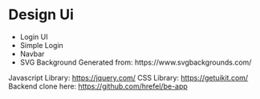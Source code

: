# Design Ui

<ul>
    <li>Login UI</li>
    <li>Simple Login</li>
    <li>Navbar</li>
    <li>SVG Background Generated from: https://www.svgbackgrounds.com/</li>
</ul>

Javascript Library: https://jquery.com/
CSS Library: https://getuikit.com/
Backend clone here: https://github.com/hrefel/be-app
